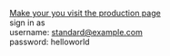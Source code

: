 [Make your you visit the production page](https://luiswiki.herokuapp.com/)<br>
sign in as <br>
username:   standard@example.com<br>
password:   helloworld